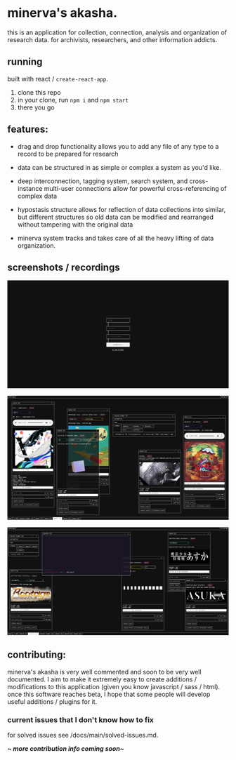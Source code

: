 # minerva's akasha.

this is an application for collection, connection, analysis and organization of research data.
for archivists, researchers, and other information addicts.

## running

built with react / `create-react-app`.

1.  clone this repo
2.  in your clone, run `npm i` and `npm start`
3.  there you go

## features:

-   drag and drop functionality allows you to add any file of any type to a record to be prepared for research

-   data can be structured in as simple or complex a system as you'd like.

-   deep interconnection, tagging system, search system, and cross-instance multi-user connections allow for powerful cross-referencing of complex data

-   hypostasis structure allows for reflection of data collections into similar, but different structures so old data can be modified and rearranged without tampering with the original data

-   minerva system tracks and takes care of all the heavy lifting of data organization.

## screenshots / recordings

![the login screen.](./docs/images/login-screen.png "the login screen.")

![some windows on the desktop.](./docs/images/bunch-of-images.png "some windows on the desktop.")

![some more windows on the desktop.](./docs/images/more-windows.png "some more windows on the desktop.")

## contributing:

minerva's akasha is very well commented and soon to be very well documented. I aim to make it extremely easy to create additions / modifications to this application (given you know javascript / sass / html). once this software reaches beta, I hope that some people will develop useful additions / plugins for it.

### current issues that I don't know how to fix

for solved issues see /docs/main/solved-issues.md.

***\~ more contribution info coming soon\~***

